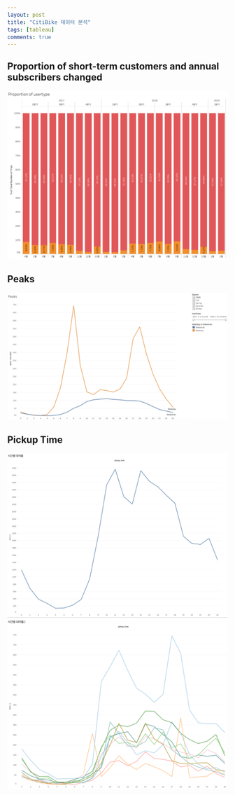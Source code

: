 ```yaml
---
layout: post
title: "CitiBike 데이터 분석"
tags: [tableau]
comments: true
---
```


## Proportion of short-term customers and annual subscribers changed
![proportion of customers](../images/2019-03-10-proportion-of-user.png)

## Peaks
![Peak](../images/2019-03-10-peaks.png)

## Pickup Time
![PickupTime1](../images/2019-04-16-pickup-time-1.png)
![PickupTime2](../images/2019-04-16-pickup-time-2.png)